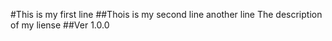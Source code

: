 #This is my first line
##Thois is my second line
another line
The description of my liense
##Ver 1.0.0
